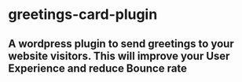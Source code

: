 # greetings-card-plugin
## A wordpress plugin to send greetings to your website visitors. This will improve your User Experience and reduce Bounce rate